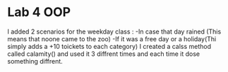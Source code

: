 
# Lab 4 OOP

I added 2 scenarios for the weekday class :
-In case that day rained (This means that noone came to the zoo)
-If it was a free day or a holiday(Thi simply adds a +10 toickets to each category)
I created a calss method called calamity() and used it 3 diffrent times and each time it dose something diffrent.
